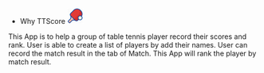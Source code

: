 
* Why TTScore  ![alt text](logo.jpg)

This App is to help a group of table tennis player record their scores and rank. User is able to create a list of players by add their names. User can record the match result in the tab of Match.
This App will rank the player by match result.

